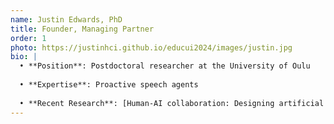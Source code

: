 ```yaml
---
name: Justin Edwards, PhD
title: Founder, Managing Partner
order: 1
photo: https://justinhci.github.io/educui2024/images/justin.jpg
bio: |
  • **Position**: Postdoctoral researcher at the University of Oulu
  
  • **Expertise**: Proactive speech agents
  
  • **Recent Research**: [Human-AI collaboration: Designing artificial agents to facilitate socially shared regulation among learners](https://www.learning-analytics.info/index.php/JLA/article/view/8287)
---
```

